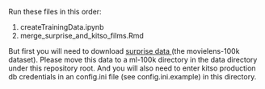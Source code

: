 Run these files in this order:

1. createTrainingData.ipynb
2. merge_surprise_and_kitso_films.Rmd

But first you will need to download [surprise data ](https://surprise.readthedocs.io/en/stable/dataset.html#dataset) (the movielens-100k dataset). Please move this data to a ml-100k directory in the data directory under this repository root. And you will also need to enter kitso production db credentials in an config.ini file (see config.ini.example) in this directory.